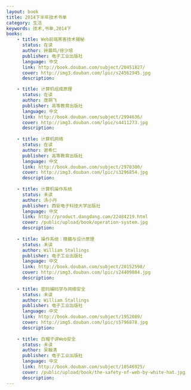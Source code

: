 ```yaml
---
layout: book
title: 2014下半年技术书单
category: 生活
keywords: 技术,书单,2014下
books: 
    - title: Web前端黑客技术揭秘
      status: 在读
      author: 钟晨鸣/徐少培
      publisher: 电子工业出版社
      language: 中文
      link: http://book.douban.com/subject/20451827/
      cover: http://img3.douban.com/lpic/s24562945.jpg
      description: 

    - title: 计算机组成原理
      status: 在读
      author: 唐朔飞 
      publisher: 高等教育出版社
      language: 中文
      link: http://book.douban.com/subject/2994636/
      cover: http://img3.douban.com/lpic/s4411273.jpg
      description: 
      
    - title: 计算机网络
      status: 在读
      author: 谢希仁
      publisher: 高等教育出版社
      language: 中文
      link: http://book.douban.com/subject/2970300/
      cover: http://img3.douban.com/lpic/s3296854.jpg
      description: 
      
    - title: 计算机操作系统
      status: 未读
      author: 汤小丹
      publisher: 西安电子科技大学出版社
      language: 中文
      link: http://product.dangdang.com/22484219.html
      cover: /public/upload/book/operation-system.jpg
      description: 
    
    - title: 操作系统：精髓与设计原理
      status: 未读
      author: William Stallings 
      publisher: 电子工业出版社
      language: 中文
      link: http://book.douban.com/subject/20152598/
      cover: http://img3.douban.com/lpic/s24409884.jpg
      description:     
    
    - title: 密码编码学与网络安全
      status: 未读
      author: William Stallings 
      publisher: 电子工业出版社
      language: 中文
      link: http://book.douban.com/subject/1952089/
      cover: http://img5.douban.com/lpic/s5796878.jpg
      description:  
      
    - title: 白帽子讲Web安全
      status: 未读
      author: 吴翰清
      publisher: 电子工业出版社
      language: 中文
      link: http://book.douban.com/subject/10546925/
      cover: /public/upload/book/the-safety-of-web-by-white-hat.jpg
      description: 
---
```

